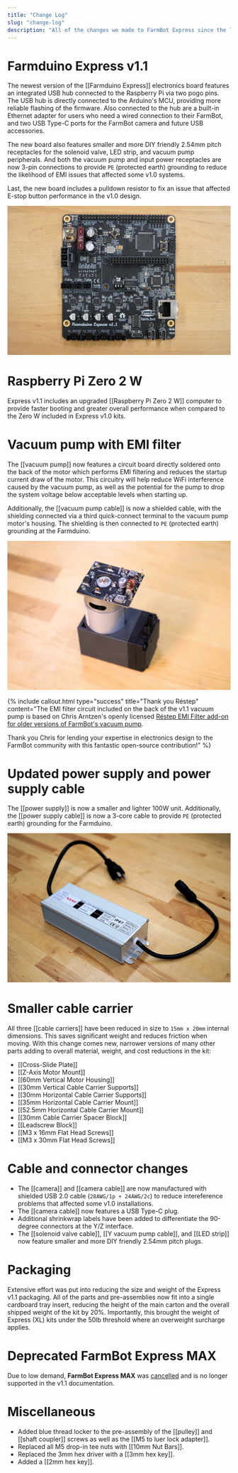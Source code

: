 ```yaml
---
title: "Change Log"
slug: "change-log"
description: "All of the changes we made to FarmBot Express since the last version"
---
```


# Farmduino Express v1.1

The newest version of the [[Farmduino Express]] electronics board features an integrated USB hub connected to the Raspberry Pi via two pogo pins. The USB hub is directly connected to the Arduino's MCU, providing more reliable flashing of the firmware. Also connected to the hub are a built-in Ethernet adapter for users who need a wired connection to their FarmBot, and two USB Type-C ports for the FarmBot camera and future USB accessories.

The new board also features smaller and more DIY friendly 2.54mm pitch receptacles for the solenoid valve, LED strip, and vacuum pump peripherals. And both the vacuum pump and input power receptacles are now 3-pin connections to provide `PE` (protected earth) grounding to reduce the likelihood of EMI issues that affected some v1.0 systems.

Last, the new board includes a pulldown resistor to fix an issue that affected E-stop button performance in the v1.0 design.

![farmduino express v1.1](_images/farmduino_express.jpeg)

# Raspberry Pi Zero 2 W

Express v1.1 includes an upgraded [[Raspberry Pi Zero 2 W]] computer to provide faster booting and greater overall performance when compared to the Zero W included in Express v1.0 kits.

# Vacuum pump with EMI filter

The [[vacuum pump]] now features a circuit board directly soldered onto the back of the motor which performs EMI filtering and reduces the startup current draw of the motor. This circuitry will help reduce WiFi interference caused by the vacuum pump, as well as the potential for the pump to drop the system voltage below acceptable levels when starting up.

Additionally, the [[vacuum pump cable]] is now a shielded cable, with the shielding connected via a third quick-connect terminal to the vacuum pump motor's housing. The shielding is then connected to `PE` (protected earth) grounding at the Farmduino.

![vacuum pump with EMI filter](_images/vacuum_pump.jpg)

{%
include callout.html
type="success"
title="Thank you Réstep"
content="The EMI filter circuit included on the back of the v1.1 vacuum pump is based on Chris Arntzen's openly licensed [Réstep EMI Filter add-on for older versions of FarmBot's vacuum pump](https://www.restep.eco/emi-filter).

Thank you Chris for lending your expertise in electronics design to the FarmBot community with this fantastic open-source contribution!"
%}

# Updated power supply and power supply cable

The [[power supply]] is now a smaller and lighter 100W unit. Additionally, the [[power supply cable]] is now a 3-core cable to provide `PE` (protected earth) grounding for the Farmduino.

![power supply](_images/power_supply.jpeg)

# Smaller cable carrier

All three [[cable carriers]] have been reduced in size to `15mm x 20mm` internal dimensions. This saves significant weight and reduces friction when moving. With this change comes new, narrower versions of many other parts adding to overall material, weight, and cost reductions in the kit:

* [[Cross-Slide Plate]]
* [[Z-Axis Motor Mount]]
* [[60mm Vertical Motor Housing]]
* [[30mm Vertical Cable Carrier Supports]]
* [[30mm Horizontal Cable Carrier Supports]]
* [[35mm Horizontal Cable Carrier Mount]]
* [[52.5mm Horizontal Cable Carrier Mount]]
* [[30mm Cable Carrier Spacer Block]]
* [[Leadscrew Block]]
* [[M3 x 16mm Flat Head Screws]]
* [[M3 x 30mm Flat Head Screws]]

# Cable and connector changes

* The [[camera]] and [[camera cable]] are now manufactured with shielded USB 2.0 cable (`28AWG/1p + 24AWG/2c`) to reduce intereference problems that affected some v1.0 installations.
* The [[camera cable]] now features a USB Type-C plug.
* Additional shrinkwrap labels have been added to differentiate the 90-degree connectors at the Y/Z interface.
* The [[solenoid valve cable]], [[Y vacuum pump cable]], and [[LED strip]] now feature smaller and more DIY friendly 2.54mm pitch plugs.

# Packaging

Extensive effort was put into reducing the size and weight of the Express v1.1 packaging. All of the parts and pre-assemblies now fit into a single cardboard tray insert, reducing the height of the main carton and the overall shipped weight of the kit by 20%. Importantly, this brought the weight of Express (XL) kits under the 50lb threshold where an overweight surcharge applies.

# Deprecated FarmBot Express MAX

Due to low demand, **FarmBot Express MAX** was [cancelled](https://farm.bot/blogs/news/putting-farmbot-genesis-max-and-express-max-on-hold) and is no longer supported in the v1.1 documentation.

# Miscellaneous

* Added blue thread locker to the pre-assembly of the [[pulley]] and [[shaft coupler]] screws as well as the [[M5 to luer lock adapter]].
* Replaced all M5 drop-in tee nuts with [[10mm Nut Bars]].
* Replaced the 3mm hex driver with a [[3mm hex key]].
* Added a [[2mm hex key]].
